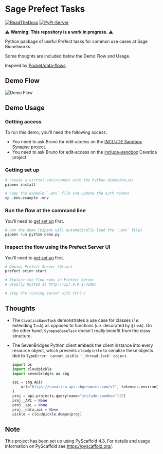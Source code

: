 # Sage Prefect Tasks

[![ReadTheDocs](https://readthedocs.org/projects/sagetasks/badge/?version=latest)](https://sage-bionetworks-workflows.github.io/sagetasks/)
[![PyPI-Server](https://img.shields.io/pypi/v/sagetasks.svg)](https://pypi.org/project/sagetasks/)

⚠️ **Warning: This repository is a work in progress.** ⚠️

Python package of useful Prefect tasks for common use cases at Sage Bionetworks.

Some thoughts are included below the Demo Flow and Usage.

Inspired by [Pocket/data-flows](https://github.com/Pocket/data-flows).

## Demo Flow

![Demo Flow](flow.png)

## Demo Usage

### Getting access

To run this demo, you'll need the following access:

- You need to ask Bruno for edit-access on the [INCLUDE Sandbox](https://www.synapse.org/#!Synapse:syn31937702/wiki/) Synapse project.
- You need to ask Bruno for edit-access on the [include-sandbox](https://cavatica.sbgenomics.com/u/bgrande/include-sandbox) Cavatica project.

### Getting set up

```sh
# Create a virtual environment with the Python dependencies
pipenv install

# Copy the example `.env` file and update the auth tokens
cp .env.example .env
```

### Run the flow at the command line

You'll need to [get set up](#getting-set-up) first.

```sh
# Run the demo (pipenv will automatically load the `.env` file)
pipenv run python demo.py
```

### Inspect the flow using the Prefect Server UI

You'll need to [get set up](#getting-set-up) first.

```sh
# Deploy Prefect Server (Orion)
prefect orion start

# Explore the flow runs in Prefect Server
# Usually hosted at http://127.0.0.1:4200/

# Stop the running server with Ctrl-C
```

## Thoughts

- The `CavaticaBaseTask` demonstrates a use case for classes (_i.e._ extending `Task`) as opposed to functions (_i.e._ decorated by `@task`). On the other hand, `SynapseBaseTask` doesn't really benefit from the class structure.

- The SevenBridges Python client embeds the client instance into every resource object, which prevents `cloudpickle` to serialize these objects due to `TypeError: cannot pickle '_thread.lock' object`.

  ```python
  import os
  import cloudpickle
  import sevenbridges as sbg

  api = sbg.Api(
      url="https://cavatica-api.sbgenomics.com/v2", token=os.environ["SB_AUTH_TOKEN"]
  )
  proj = api.projects.query(name="include-sandbox")[0]
  proj._API = None
  proj._api = None
  proj._data.api = None
  pickle = cloudpickle.dumps(proj)
  ```

## Note

This project has been set up using PyScaffold 4.3. For details and usage
information on PyScaffold see https://pyscaffold.org/.
